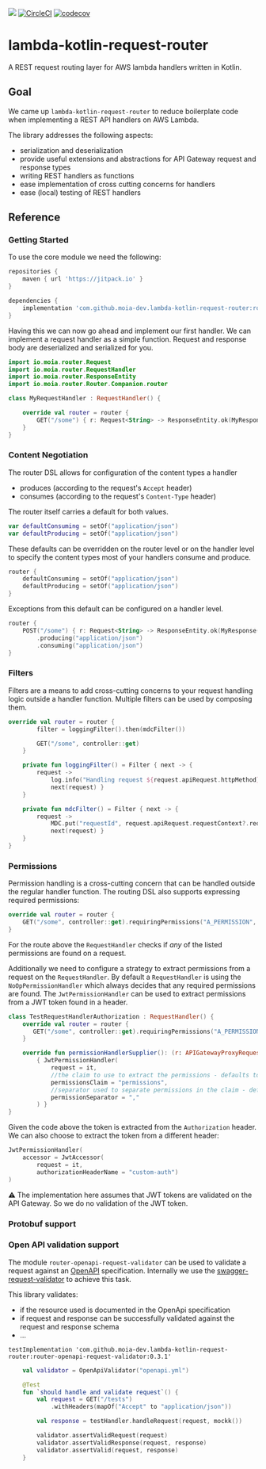[![](https://jitpack.io/v/moia-dev/lambda-kotlin-request-router.svg)](https://jitpack.io/#moia-dev/lambda-kotlin-request-router)
[![CircleCI](https://circleci.com/gh/moia-dev/lambda-kotlin-request-router.svg?style=svg&circle-token=c7f438800605a6528b630d44dfa8a1da3ec3c06a)](https://circleci.com/gh/moia-dev/lambda-kotlin-request-router)
[![codecov](https://codecov.io/gh/moia-dev/lambda-kotlin-request-router/branch/master/graph/badge.svg)](https://codecov.io/gh/moia-dev/lambda-kotlin-request-router)

# lambda-kotlin-request-router

A REST request routing layer for AWS lambda handlers written in Kotlin.

## Goal

We came up `lambda-kotlin-request-router` to reduce boilerplate code when implementing a REST API handlers on AWS Lambda.

The library addresses the following aspects:

- serialization and deserialization
- provide useful extensions and abstractions for API Gateway request and response types
- writing REST handlers as functions
- ease implementation of cross cutting concerns for handlers
- ease (local) testing of REST handlers

## Reference

### Getting Started

To use the core module we need the following:

```groovy
repositories {
    maven { url 'https://jitpack.io' }
}

dependencies {
    implementation 'com.github.moia-dev.lambda-kotlin-request-router:router:0.3.1' 
}

```

Having this we can now go ahead and implement our first handler.
We can implement a request handler as a simple function.
Request and response body are deserialized and serialized for you.

```kotlin
import io.moia.router.Request
import io.moia.router.RequestHandler
import io.moia.router.ResponseEntity
import io.moia.router.Router.Companion.router

class MyRequestHandler : RequestHandler() {

    override val router = router {
        GET("/some") { r: Request<String> -> ResponseEntity.ok(MyResponse(r.body)) }
    }
}
```

### Content Negotiation

The router DSL allows for configuration of the content types a handler
- produces (according to the request's `Accept` header)
- consumes (according to the request's `Content-Type` header)

The router itself carries a default for both values.

```kotlin
var defaultConsuming = setOf("application/json")
var defaultProducing = setOf("application/json")
```

These defaults can be overridden on the router level or on the handler level to specify the content types most of your handlers consume and produce.

```kotlin
router {
    defaultConsuming = setOf("application/json")
    defaultProducing = setOf("application/json")
}
```

Exceptions from this default can be configured on a handler level.

```kotlin
router {
    POST("/some") { r: Request<String> -> ResponseEntity.ok(MyResponse(r.body)) }
        .producing("application/json")
        .consuming("application/json")
}
```

### Filters

Filters are a means to add cross-cutting concerns to your request handling logic outside a handler function.
Multiple filters can be used by composing them.

```kotlin
override val router = router {
        filter = loggingFilter().then(mdcFilter())

        GET("/some", controller::get)
    }

    private fun loggingFilter() = Filter { next -> {
        request ->
            log.info("Handling request ${request.apiRequest.httpMethod} ${request.apiRequest.path}")
            next(request) }
    }

    private fun mdcFilter() = Filter { next -> {
        request ->
            MDC.put("requestId", request.apiRequest.requestContext?.requestId)
            next(request) }
    }
}
```

### Permissions

Permission handling is a cross-cutting concern that can be handled outside the regular handler function.
The routing DSL also supports expressing required permissions:

```kotlin
override val router = router {
    GET("/some", controller::get).requiringPermissions("A_PERMISSION", "A_SECOND_PERMISSION")
}
```

For the route above the `RequestHandler` checks if *any* of the listed permissions are found on a request.

Additionally we need to configure a strategy to extract permissions from a request on the `RequestHandler`.
By default a `RequestHandler` is using the `NoOpPermissionHandler` which always decides that any required permissions are found.
The `JwtPermissionHandler` can be used to extract permissions from a JWT token found in a header.

```kotlin
class TestRequestHandlerAuthorization : RequestHandler() {
    override val router = router {
       GET("/some", controller::get).requiringPermissions("A_PERMISSION")
    }

    override fun permissionHandlerSupplier(): (r: APIGatewayProxyRequestEvent) -> PermissionHandler =
        { JwtPermissionHandler(
            request = it,
            //the claim to use to extract the permissions - defaults to `scope`
            permissionsClaim = "permissions",
            //separator used to separate permissions in the claim - defaults to ` `
            permissionSeparator = ","
        ) }
}
```

Given the code above the token is extracted from the `Authorization` header.
We can also choose to extract the token from a different header:

```kotlin
JwtPermissionHandler(
    accessor = JwtAccessor(
        request = it,
        authorizationHeaderName = "custom-auth")
)
```

:warning: The implementation here assumes that JWT tokens are validated on the API Gateway. 
So we do no validation of the JWT token.

### Protobuf support


### Open API validation support

The module `router-openapi-request-validator` can be used to validate a request against an [OpenAPI](https://www.openapis.org/) specification.
Internally we use the [swagger-request-validator](https://bitbucket.org/atlassian/swagger-request-validator) to achieve this task.

This library validates:
- if the resource used is documented in the OpenApi specification
- if request and response can be successfully validated against the request and response schema
- ...

```
testImplementation 'com.github.moia-dev.lambda-kotlin-request-router:router-openapi-request-validator:0.3.1'
```

```kotlin
    val validator = OpenApiValidator("openapi.yml")

    @Test
    fun `should handle and validate request`() {
        val request = GET("/tests")
            .withHeaders(mapOf("Accept" to "application/json"))

        val response = testHandler.handleRequest(request, mockk())

        validator.assertValidRequest(request)
        validator.assertValidResponse(request, response)
        validator.assertValid(request, response)
    }
```


